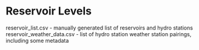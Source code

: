 # Reservoir Levels

reservoir_list.csv - manually generated list of reservoirs and hydro stations
reservoir_weather_data.csv - list of hydro station weather station pairings, including some metadata
